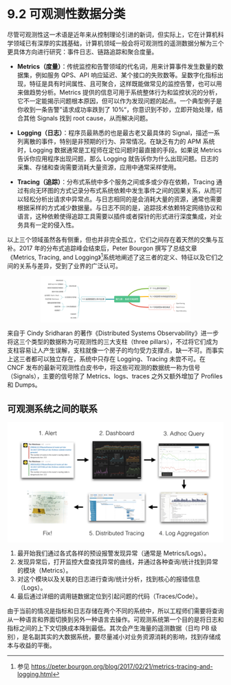# 9.2 可观测性数据分类

尽管可观测性这一术语是近年来从控制理论引进的新词，但实际上，它在计算机科学领域已有深厚的实践基础，计算机领域一般会将可观测性的遥测数据分解为三个更具体方向进行研究：事件日志、链路追踪和聚合度量。

- **Metrics（度量）**：传统监控和告警领域的代名词，用来计算事件发生数量的数据集，例如服务 QPS、API 响应延迟、某个接口的失败数等。呈数字化指标出现，特征是具有时间属性、且可聚合，这样既能做常见的监控告警，也可以用来做趋势分析。Metrics 提供的信息可用于系统整体行为和监控状况的分析，它不一定能揭示问题根本原因，但可以作为发现问题的起点。一个典型例子是你收到一条告警”请求成功率跌到了 10%“，你意识到不妙，立即开始处理，结合其他 Signals 找到 root cause，从而解决问题。
- **Logging（日志）**：程序员最熟悉的也是最古老又最具体的 Signal，描述一系列离散的事件，特别是非预期的行为、异常情况。在缺乏有力的 APM 系统时，Logging 数据通常是工程师在定位问题时最直接的手段。如果说 Metrics 告诉你应用程序出现问题，那么 Logging 就告诉你为什么出现问题。日志的采集、存储和查询需要消耗大量资源，应用中通常采样使用。

- **Tracing（追踪）**：分布式系统中多个服务之间或多或少存在依赖，Tracing 通过有向无环图的方式记录分布式系统依赖中发生事件之间的因果关系，从而可以轻松分析出请求中异常点。与日志相同的是会消耗大量的资源，通常也需要根据采样的方式减少数据量。与日志不同的是，追踪技术依赖特定网络协议和语言，这种依赖使得追踪工具需要以插件或者探针的形式进行深度集成，对业务具有一定的侵入性。

以上三个领域虽然各有侧重，但也并非完全孤立，它们之间存在着天然的交集与互补。2017 年的分布式追踪峰会结束后，Peter Bourgon 撰写了总结文章《Metrics, Tracing, and Logging》[^1]系统地阐述了这三者的定义、特征以及它们之间的关系与差异，受到了业界的广泛认可。

<div  align="center">
	<img src="../assets/observability.png" width = "350"  align=center />
</div>

来自于 Cindy Sridharan 的著作《Distributed Systems Observability》进一步将这三个类型的数据称为可观测性的三大支柱（three pillars），不过将它们成为支柱容易让人产生误解，支柱就像一个房子的均匀受力支撑点，缺一不可。而事实上这三者都可以独立存在，系统中只存在 Logging、Tracing 未尝不可。在 CNCF 发布的最新可观测性白皮书中，将这些可观测的数据统一称为信号（Signals），主要的信号除了 Metrics、logs、traces 之外又额外增加了 Profiles 和 Dumps。


## 可观测系统之间的联系

<div  align="center">
	<img src="../assets/observability-signals.png" width = "650"  align=center />
</div>

1. 最开始我们通过各式各样的预设报警发现异常（通常是 Metrics/Logs）。
2. 发现异常后，打开监控大盘查找异常的曲线，并通过各种查询/统计找到异常的模块（Metrics）。
3. 对这个模块以及关联的日志进行查询/统计分析，找到核心的报错信息（Logs）。
4. 最后通过详细的调用链数据定位到引起问题的代码（Traces/Code）。

由于当前的情况是指标和日志存储在两个不同的系统中，所以工程师们需要将查询从一种语言和界面切换到另外一种语言去操作。可观测系统第一个目的是将日志和指标之间的上下文切换成本降到最低。其次会产生海量的遥测数据（日均 PB 级别），是名副其实的大数据系统，要尽量减小对业务资源消耗的影响，找到存储成本与收益的平衡。








[^1]: 参见 https://peter.bourgon.org/blog/2017/02/21/metrics-tracing-and-logging.html
